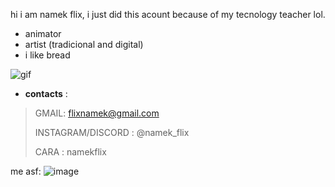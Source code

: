 hi i am namek flix, i just did this acount because of my tecnology teacher lol.

- animator
- artist (tradicional and digital)
- i like bread

![gif](https://media1.tenor.com/m/6Dy8bQJuB3YAAAAC/falling-bread-bread.gif)


- **contacts** :

>GMAIL: flixnamek@gmail.com
>
>INSTAGRAM/DISCORD : @namek_flix
>
>CARA : namekflix

me asf:
![image](https://github.com/user-attachments/assets/29379985-9252-4cae-a1b2-b3e42cd50b82)
